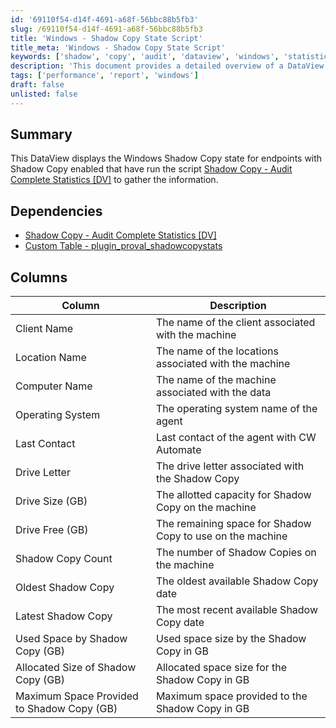 ```yaml
---
id: '69110f54-d14f-4691-a68f-56bbc88b5fb3'
slug: /69110f54-d14f-4691-a68f-56bbc88b5fb3
title: 'Windows - Shadow Copy State Script'
title_meta: 'Windows - Shadow Copy State Script'
keywords: ['shadow', 'copy', 'audit', 'dataview', 'windows', 'statistics']
description: 'This document provides a detailed overview of a DataView that displays the Windows Shadow Copy state for endpoints with Shadow Copy enabled. It includes information gathered from the Shadow Copy - Audit Complete Statistics script and outlines the necessary dependencies, as well as the columns available in the DataView.'
tags: ['performance', 'report', 'windows']
draft: false
unlisted: false
---
```


## Summary

This DataView displays the Windows Shadow Copy state for endpoints with Shadow Copy enabled that have run the script [Shadow Copy - Audit Complete Statistics [DV]](/docs/9d69d33c-688e-4c02-adfe-cef7c8ecd766) to gather the information.

## Dependencies

- [Shadow Copy - Audit Complete Statistics [DV]](/docs/9d69d33c-688e-4c02-adfe-cef7c8ecd766)
- [Custom Table - plugin_proval_shadowcopystats](/docs/59bbf54a-55af-42fa-9e77-cd0b105122de)

## Columns

| Column                                      | Description                                                            |
|---------------------------------------------|------------------------------------------------------------------------|
| Client Name                                 | The name of the client associated with the machine                     |
| Location Name                               | The name of the locations associated with the machine                  |
| Computer Name                               | The name of the machine associated with the data                       |
| Operating System                            | The operating system name of the agent                                 |
| Last Contact                                | Last contact of the agent with CW Automate                             |
| Drive Letter                                | The drive letter associated with the Shadow Copy                       |
| Drive Size (GB)                            | The allotted capacity for Shadow Copy on the machine                   |
| Drive Free (GB)                            | The remaining space for Shadow Copy to use on the machine              |
| Shadow Copy Count                           | The number of Shadow Copies on the machine                             |
| Oldest Shadow Copy                          | The oldest available Shadow Copy date                                   |
| Latest Shadow Copy                          | The most recent available Shadow Copy date                              |
| Used Space by Shadow Copy (GB)             | Used space size by the Shadow Copy in GB                               |
| Allocated Size of Shadow Copy (GB)         | Allocated space size for the Shadow Copy in GB                         |
| Maximum Space Provided to Shadow Copy (GB) | Maximum space provided to the Shadow Copy in GB                        |

